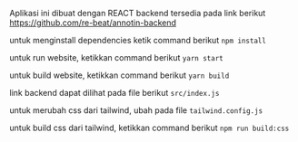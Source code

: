 Aplikasi ini dibuat dengan REACT
backend tersedia pada link berikut
https://github.com/re-beat/annotin-backend


untuk menginstall dependencies ketik command berikut
`npm install`

untuk run website, ketikkan command berikut
`yarn start`

untuk build website, ketikkan command berikut
`yarn build`

link backend dapat dilihat pada file berikut
`src/index.js`

untuk merubah css dari tailwind, ubah pada file
`tailwind.config.js`

untuk build css dari tailwind, ketikkan command berikut
`npm run build:css`